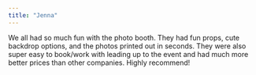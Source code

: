```yaml
---
title: "Jenna"
---
```

We all had so much fun with the photo booth. They had fun props, cute backdrop options, and the photos printed out in seconds. They were also super easy to book/work with leading up to the event and had much more better prices than other companies. Highly recommend!